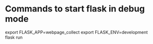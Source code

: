 # Commands to start flask in debug mode
export FLASK_APP=webpage_collect
export FLASK_ENV=development
flask run
